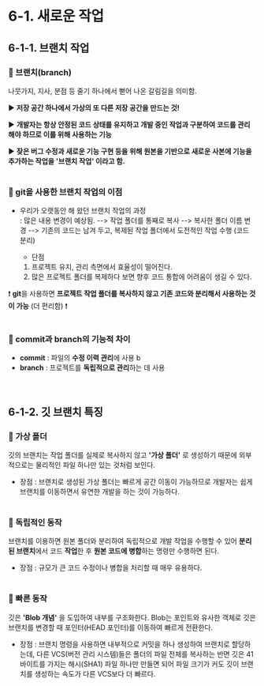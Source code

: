 # 6-1. 새로운 작업
## 6-1-1. 브랜치 작업
### 📌 브랜치(branch)
나뭇가지, 지사, 분점 등 줄기 하나에서 뻗어 나온 갈림길을 의미함.

▶️  **저장 공간 하나에서 가상의 또 다른 저장 공간을 만드는 것!**

▶️  **개발자는 항상 안정된 코드 상태를 유지하고 개발 중인 작업과 구분하여 코드를 관리해야 하므로 이를 위해 사용하는 기능**

▶️  **잦은 버그 수정과 새로운 기능 구현 등을 위해 원본을 기반으로 새로운 사본에 기능을 추가하는 작업을 '브랜치 작업' 이라고 함.**
<br/><br/>

### 📌 git을 사용한 브랜치 작업의 이점
- 우리가 오랫동안 해 왔던 브랜치 작업의 과정  
  : 많은 내용 변경이 예상됨. --> 작업 폴더를 통째로 복사 --> 복사한 폴더 이름 변경 --> 기존의 코드는 남겨 두고, 복제된 작업 폴더에서 도전적인 작업 수행 (코드 분리)
  
  - 단점
  1. 프로젝트 유지, 관리 측면에서 효율성이 떨어진다.
  2. 많은 프로젝트 폴더를 복제하다 보면 향후 코드 통합에 어려움이 생길 수 있다.

 ❗  **git**을 사용하면 **프로젝트 작업 폴더를 복사하지 않고 기존 코드와 분리해서 사용하는 것이 가능** (더 편리함)  ❗
<br/><br/>

### 📌 commit과 branch의 기능적 차이
- **commit** : 파일의 **수정 이력 관리**에 사용
b
- **branch** : 프로젝트를 **독립적으로 관리**하는 데 사용 
<br/><br/></br> 

## 6-1-2. 깃 브랜치 특징
### 📌 가상 폴더
깃의 브랜치는 작업 폴더를 실제로 복사하지 않고 **'가상 폴더'** 로 생성하기 때문에 외부적으로는 물리적인 파일 하나만 있는 것처럼 보인다.

- 장점 : 브랜치로 생성된 가상 폴더는 빠르게 공간 이동이 가능하므로 개발자는 쉽게 브랜치를 이동하면서 유연한 개발을 하는 것이 가능하다.
<br/><br/> 

### 📌 독립적인 동작
브랜치를 이용하면 원본 폴더와 분리하여 독립적으로 개발 작업을 수행할 수 있어 **분리된 브랜치**에서 코드 **작업**한 후 **원본 코드에 병합**하는 명령만 수행하면 된다.

- 장점 : 규모가 큰 코드 수정이나 병합을 처리할 때 매우 유용하다.
<br/><br/>

### 📌 빠른 동작
깃은 **'Blob 개념'** 을 도입하여 내부를 구조화한다. Blob는 포인트와 유사한 객체로 깃은 브랜치를 변경할 때 포인터(HEAD 포인터)를 이동하여 빠르게 전환한다.  

- 장점 : 브랜치 명령을 사용하면 내부적으로 커밋을 하나 생성하여 브랜치로 할당하는데, 다른 VCS(버전 관리 시스템)들은 폴더의 파일 전체를 복사하는 반면 깃은 41바이트를 가지는          해시(SHA1) 파일 하나만 만들면 되어 파일 크기가 커도 깃이 브랜치를 생성하는 속도가 다른 VCS보다 더 빠르다.
<br/><br/></br>
